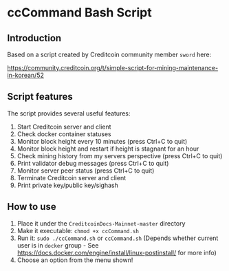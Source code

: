 # ccCommand Bash Script

## Introduction

Based on a script created by Creditcoin community member `sword` here:

https://community.creditcoin.org/t/simple-script-for-mining-maintenance-in-korean/52

## Script features

The script provides several useful features:
1. Start Creditcoin server and client
2. Check docker container statuses
3. Monitor block height every 10 minutes (press Ctrl+C to quit)
4. Monitor block height and restart if height is stagnant for an hour
5. Check mining history from my servers perspective (press Ctrl+C to quit)
6. Print validator debug messages (press Ctrl+C to quit)
7. Monitor server peer status (press Ctrl+C to quit)
8. Terminate Creditcoin server and client
9. Print private key/public key/sighash

## How to use

1. Place it under the `CreditcoinDocs-Mainnet-master` directory
2. Make it executable: `chmod +x ccCommand.sh`
3. Run it: `sudo ./ccCommand.sh` or `ccCommand.sh` (Depends whether current user is in `docker` group - See https://docs.docker.com/engine/install/linux-postinstall/ for more info)
4. Choose an option from the menu shown!
